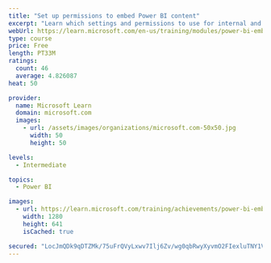 ```yaml
---
title: "Set up permissions to embed Power BI content"
excerpt: "Learn which settings and permissions to use for internal and external users of your app with embedded Power BI content."
webUrl: https://learn.microsoft.com/en-us/training/modules/power-bi-embedded-permissions-content/
type: course
price: Free
length: PT33M
ratings:
  count: 46
  average: 4.826087
heat: 50

provider:
  name: Microsoft Learn
  domain: microsoft.com
  images:
    - url: /assets/images/organizations/microsoft.com-50x50.jpg
      width: 50
      height: 50

levels:
  - Intermediate

topics:
  - Power BI

images:
  - url: https://learn.microsoft.com/training/achievements/power-bi-embedded-permissions-content-social.png
    width: 1280
    height: 641
    isCached: true

secured: "LocJmQDk9qDTZMk/75uFrQVyLxwv7Ilj6Zv/wg0qbRwyXyvmO2FIexluTNY1VhD7HYU8weLQ8A7JUV/ZVpAOfRDZrI3TbuVFnkvkicZZNRIvnQD+dBDXyGrVIEfQnlTohQIdaU3Xj15jlAPh7SDtIaSFwK6piRUGJDq7pzvOBnj0HQpxXwkWdx0I/JY3Ccyp+JmJ26vI26pgWeE1qHHchAlXaqpW4j3EGah/dISdKqmD3IVvGOh88GlaxxY/e7T0N8+mZ8GzfMVon5tHIUmXE5v0CjvytEtssjx6E53xuOEofTCxKDrQoY9DcmjKlJZLOa4LcXHy3iWgWYQ43VaZl0y0JPq6l/Kowz4kisAnZd4XN4ekKeI7jvSNSO4iZ25WEn8zSprv0CJr8ffXzIj+oSP8i/LbYei5vuNqsfoLHxA=;vqdaphF/1p5lWq6+ahoLXw=="
---
```


